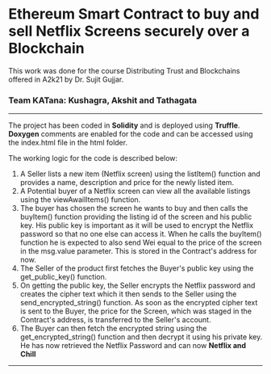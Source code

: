 # Ethereum Smart Contract to buy and sell Netflix Screens securely over a Blockchain
This work was done for the course Distributing Trust and Blockchains offered in A2k21 by Dr. Sujit Gujjar. 

### Team **KATana**: Kushagra, Akshit and Tathagata
---

The project has been coded in **Solidity** and is deployed using **Truffle**. **Doxygen** comments are enabled for the code and can be accessed using the index.html file in the html folder.

The working logic for the code is described below:

1. A Seller lists a new item (Netflix screen) using the listItem() function and provides a name, description and price for the newly listed item.
2. A Potential buyer of a Netflix screen can view all the available listings using the viewAwailItems() function.
3. The buyer has chosen the screen he wants to buy and then calls the buyItem() function providing the listing id of the screen and his public key. His public key is important as it will be used to encrypt the Netflix password so that no one else can access it. When he calls the buyItem() function he is expected to also send Wei equal to the price of the screen in the msg.value parameter. This is stored in the Contract's address for now.
4. The Seller of the product first fetches the Buyer's public key using the get_public_key() function.
5. On getting the public key, the Seller encrypts the Netflix password and creates the cipher text which it then sends to the Seller using the send_encrypted_string() function. As soon as the encrypted cipher text is sent to the Buyer, the price for the Screen, which was staged in the Contract's address, is transferred to the Seller's account.
6. The Buyer can then fetch the encrypted string using the get_encrypted_string() function and then decrypt it using his private key. He has now retrieved the Netflix Password and can now **Netflix and Chill**
---







